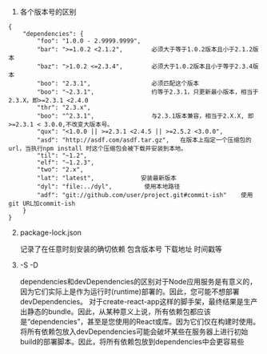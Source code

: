 1. 各个版本号的区别
```
{
    "dependencies": {
        "foo": "1.0.0 - 2.9999.9999",   
        "bar": ">=1.0.2 <2.1.2",        必须大于等于1.0.2版本且小于2.1.2版本
        "baz": ">1.0.2 <=2.3.4",        必须大于1.0.2版本且小于等于2.3.4版本
        "boo": "2.3.1",                 必须匹配这个版本
        "boo": "~2.3.1",                约等于2.3.1，只更新最小版本，相当于2.3.X，即>=2.3.1 <2.4.0
        "thr": "2.3.x",
        "boo": "^2.3.1",                与2.3.1版本兼容，相当于2.X.X, 即>=2.3.1 < 3.0.0,不改变大版本号。
        "qux": "<1.0.0 || >=2.3.1 <2.4.5 || >=2.5.2 <3.0.0",
        "asd": "http://asdf.com/asdf.tar.gz",   在版本上指定一个压缩包的url，当执行npm install 时这个压缩包会被下载并安装到本地。
        "til": "~1.2",   
        "elf": "~1.2.3", 
        "two": "2.x",
        "lat": "latest",             安装最新版本
        "dyl": "file:../dyl",         使用本地路径
        "adf": "git://github.com/user/project.git#commit-ish"    使用git URL加commit-ish
    }
}
```
2. package-lock.json 

    记录了在任意时刻安装的确切依赖 包含版本号 下载地址 时间戳等

3. -S -D

    dependencies和devDependencies的区别对于Node应用服务是有意义的，因为它们实际上是作为运行时(runtime)部署的。因此，您可能不想部署devDependencies。
    对于create-react-app这样的脚手架，最终结果是生产出静态的bundle。因此，从某种意义上说，所有依赖包都应该是“dependencies”，甚至是您使用的React或库。因为它们仅在构建时使用。
    将所有依赖包放入devDependencies可能会破坏某些在服务器上进行初始build的部署脚本。因此，将所有依赖包放到dependencies中会更容易些

